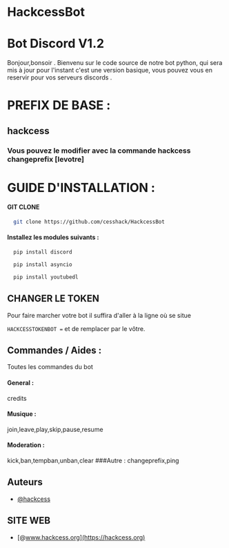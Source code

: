 # HackcessBot
# Bot Discord V1.2 


Bonjour,bonsoir .
Bienvenu sur le code source de notre bot python,
qui sera mis à jour pour l'instant c'est une version basique,
vous pouvez vous en reservir pour vos serveurs discords . 

# PREFIX DE BASE :
## hackcess
### Vous pouvez le modifier avec la commande hackcess changeprefix [levotre]

# GUIDE D'INSTALLATION : 

#### GIT CLONE

```bash
  git clone https://github.com/cesshack/HackcessBot
```

#### Installez les modules suivants :
```bash
  pip install discord
```
```bash 
  pip install asyncio
```
```bash
  pip install youtubedl
```
## CHANGER LE TOKEN

Pour faire marcher votre bot il suffira d'aller à la ligne où se situe

`HACKCESSTOKENBOT =` et de remplacer par le vôtre.

## Commandes / Aides :

Toutes les commandes du bot

#### General :
credits
#### Musique :
join,leave,play,skip,pause,resume
#### Moderation :
kick,ban,tempban,unban,clear
###Autre : 
changeprefix,ping


## Auteurs

- [@hackcess](https://github.com/cesshack)

## SITE WEB

- [@www.hackcess.org](https://hackcess.org)
